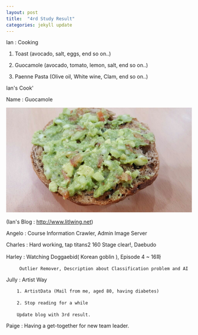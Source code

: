 ```yaml
---
layout: post
title:  "4rd Study Result"
categories: jekyll update
---
```


Ian : Cooking


1. Toast (avocado, salt, eggs, end so on..)

2. Guocamole (avocado, tomato, lemon, salt, end so on..)

3. Paenne Pasta (Olive oil, White wine, Clam, end so on..)

Ian's Cook'

Name : Guocamole

![Image of Ian's cook](https://github.com/CharlesAnHalJulige/CharlesAnHalJulige.github.io/blob/master/_resources/Ian's_cook.jpeg?raw=true, "Ian's cook")

(Ian's Blog : http://www.litlwing.net)



Angelo : Course Information Crawler, Admin Image Server



Charles : Hard working, tap titans2 160 Stage clear!, Daebudo



Harley : Watching Doggaebid( Korean goblin ), Episode 4 ~ 16화

         Outlier Remover, Description about Classification problem and AI



Jully : Artist Way 

        1. ArtistData (Mail from me, aged 80, having diabetes)

        2. Stop reading for a while

        Update blog with 3rd result.



Paige : Having a get-together for new team leader.
